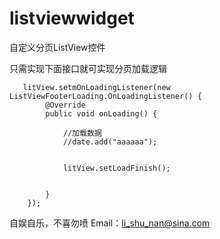 # listviewwidget
自定义分页ListView控件


只需实现下面接口就可实现分页加载逻辑

       litView.setmOnLoadingListener(new ListViewFooterLoading.OnLoadingListener() {
            @Override
            public void onLoading() {

                //加载数据
                //date.add("aaaaaa");

                
                litView.setLoadFinish();


            }
        });
        
自娱自乐，不喜勿喷
Email：li_shu_nan@sina.com
